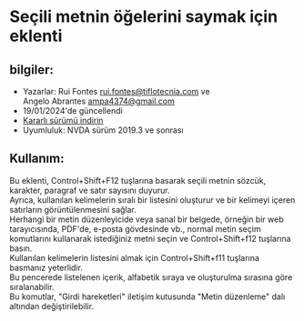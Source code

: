 ﻿# Seçili metnin öğelerini saymak için eklenti

## bilgiler:
* Yazarlar: Rui Fontes <rui.fontes@tiflotecnia.com> ve  
Angelo Abrantes <ampa4374@gmail.com>
* 19/01/2024'de güncellendi
* [Kararlı sürümü indirin][1]
* Uyumluluk: NVDA sürüm 2019.3 ve sonrası

## Kullanım:
Bu eklenti, Control+Shift+F12 tuşlarına basarak seçili metnin sözcük, karakter, paragraf ve satır sayısını duyurur.  
Ayrıca, kullanılan kelimelerin sıralı bir listesini oluşturur ve bir kelimeyi içeren satırların görüntülenmesini sağlar.  
Herhangi bir metin düzenleyicide veya sanal bir belgede, örneğin bir web tarayıcısında, PDF'de, e-posta gövdesinde vb., normal metin seçim komutlarını kullanarak istediğiniz metni seçin ve Control+Shift+f12 tuşlarına basın.  
Kullanılan kelimelerin listesini almak için Control+Shift+f11 tuşlarına basmanız yeterlidir.  
Bu pencerede listelenen içerik, alfabetik sıraya ve oluşturulma sırasına göre sıralanabilir.  
Bu komutlar, "Girdi hareketleri" iletişim kutusunda "Metin düzenleme" dalı altından değiştirilebilir.  

[1]: https://github.com/ruifontes/wordCount/releases/download/2024.03.24/wordCount-2024.03.24.nvda-addon
